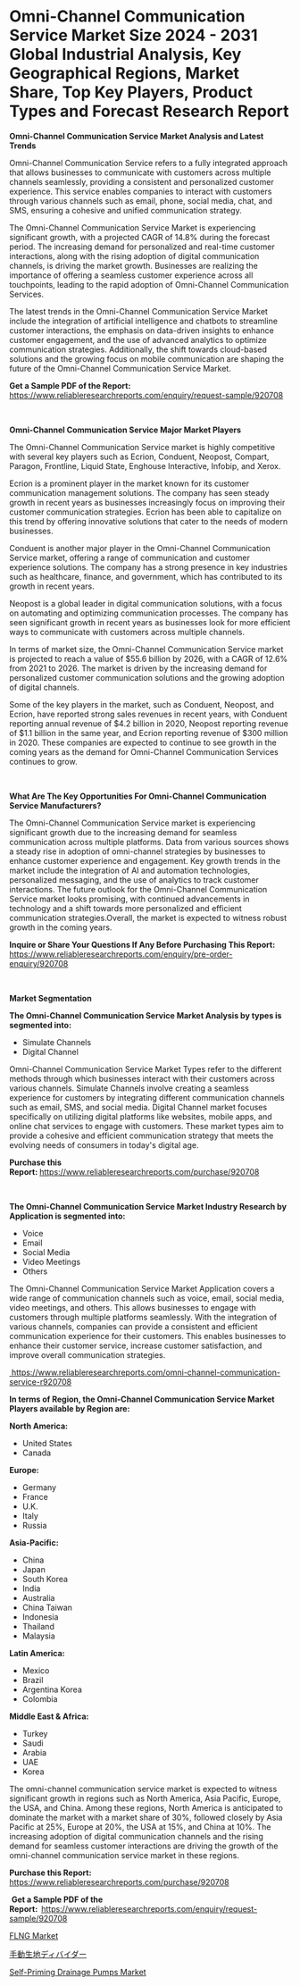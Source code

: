 <p><h1>Omni-Channel Communication Service Market Size 2024 - 2031 Global Industrial Analysis, Key Geographical Regions, Market Share, Top Key Players, Product Types and Forecast Research Report</h1></p><p><strong>Omni-Channel Communication Service Market Analysis and Latest Trends</strong></p>
<p><p>Omni-Channel Communication Service refers to a fully integrated approach that allows businesses to communicate with customers across multiple channels seamlessly, providing a consistent and personalized customer experience. This service enables companies to interact with customers through various channels such as email, phone, social media, chat, and SMS, ensuring a cohesive and unified communication strategy.</p><p>The Omni-Channel Communication Service Market is experiencing significant growth, with a projected CAGR of 14.8% during the forecast period. The increasing demand for personalized and real-time customer interactions, along with the rising adoption of digital communication channels, is driving the market growth. Businesses are realizing the importance of offering a seamless customer experience across all touchpoints, leading to the rapid adoption of Omni-Channel Communication Services.</p><p>The latest trends in the Omni-Channel Communication Service Market include the integration of artificial intelligence and chatbots to streamline customer interactions, the emphasis on data-driven insights to enhance customer engagement, and the use of advanced analytics to optimize communication strategies. Additionally, the shift towards cloud-based solutions and the growing focus on mobile communication are shaping the future of the Omni-Channel Communication Service Market.</p></p>
<p><strong>Get a Sample PDF of the Report:&nbsp;</strong> <a href="https://www.reliableresearchreports.com/enquiry/request-sample/920708">https://www.reliableresearchreports.com/enquiry/request-sample/920708</a></p>
<p>&nbsp;</p>
<p><strong>Omni-Channel Communication Service Major Market Players</strong></p>
<p><p>The Omni-Channel Communication Service market is highly competitive with several key players such as Ecrion, Conduent, Neopost, Compart, Paragon, Frontline, Liquid State, Enghouse Interactive, Infobip, and Xerox.</p><p>Ecrion is a prominent player in the market known for its customer communication management solutions. The company has seen steady growth in recent years as businesses increasingly focus on improving their customer communication strategies. Ecrion has been able to capitalize on this trend by offering innovative solutions that cater to the needs of modern businesses.</p><p>Conduent is another major player in the Omni-Channel Communication Service market, offering a range of communication and customer experience solutions. The company has a strong presence in key industries such as healthcare, finance, and government, which has contributed to its growth in recent years.</p><p>Neopost is a global leader in digital communication solutions, with a focus on automating and optimizing communication processes. The company has seen significant growth in recent years as businesses look for more efficient ways to communicate with customers across multiple channels.</p><p>In terms of market size, the Omni-Channel Communication Service market is projected to reach a value of $55.6 billion by 2026, with a CAGR of 12.6% from 2021 to 2026. The market is driven by the increasing demand for personalized customer communication solutions and the growing adoption of digital channels.</p><p>Some of the key players in the market, such as Conduent, Neopost, and Ecrion, have reported strong sales revenues in recent years, with Conduent reporting annual revenue of $4.2 billion in 2020, Neopost reporting revenue of $1.1 billion in the same year, and Ecrion reporting revenue of $300 million in 2020. These companies are expected to continue to see growth in the coming years as the demand for Omni-Channel Communication Services continues to grow.</p></p>
<p>&nbsp;</p>
<p><strong>What Are The Key Opportunities For Omni-Channel Communication Service Manufacturers?</strong></p>
<p><p>The Omni-Channel Communication Service market is experiencing significant growth due to the increasing demand for seamless communication across multiple platforms. Data from various sources shows a steady rise in adoption of omni-channel strategies by businesses to enhance customer experience and engagement. Key growth trends in the market include the integration of AI and automation technologies, personalized messaging, and the use of analytics to track customer interactions. The future outlook for the Omni-Channel Communication Service market looks promising, with continued advancements in technology and a shift towards more personalized and efficient communication strategies.Overall, the market is expected to witness robust growth in the coming years.</p></p>
<p><strong>Inquire or Share Your Questions If Any Before Purchasing This Report:</strong> <a href="https://www.reliableresearchreports.com/enquiry/pre-order-enquiry/920708">https://www.reliableresearchreports.com/enquiry/pre-order-enquiry/920708</a></p>
<p>&nbsp;</p>
<p><strong>Market Segmentation</strong></p>
<p><strong>The Omni-Channel Communication Service Market Analysis by types is segmented into:</strong></p>
<p><ul><li>Simulate Channels</li><li>Digital Channel</li></ul></p>
<p><p>Omni-Channel Communication Service Market Types refer to the different methods through which businesses interact with their customers across various channels. Simulate Channels involve creating a seamless experience for customers by integrating different communication channels such as email, SMS, and social media. Digital Channel market focuses specifically on utilizing digital platforms like websites, mobile apps, and online chat services to engage with customers. These market types aim to provide a cohesive and efficient communication strategy that meets the evolving needs of consumers in today's digital age.</p></p>
<p><strong>Purchase this Report:&nbsp;</strong><a href="https://www.reliableresearchreports.com/purchase/920708">https://www.reliableresearchreports.com/purchase/920708</a></p>
<p>&nbsp;</p>
<p><strong>The Omni-Channel Communication Service Market Industry Research by Application is segmented into:</strong></p>
<p><ul><li>Voice</li><li>Email</li><li>Social Media</li><li>Video Meetings</li><li>Others</li></ul></p>
<p><p>The Omni-Channel Communication Service Market Application covers a wide range of communication channels such as voice, email, social media, video meetings, and others. This allows businesses to engage with customers through multiple platforms seamlessly. With the integration of various channels, companies can provide a consistent and efficient communication experience for their customers. This enables businesses to enhance their customer service, increase customer satisfaction, and improve overall communication strategies.</p></p>
<p><a href="https://www.reliableresearchreports.com/omni-channel-communication-service-r920708">&nbsp;https://www.reliableresearchreports.com/omni-channel-communication-service-r920708</a></p>
<p><strong>In terms of Region, the Omni-Channel Communication Service Market Players available by Region are:</strong></p>
<p>
    <p> <strong> North America: </strong>
        <ul>
            <li>United States</li>
            <li>Canada</li>
        </ul>
        </p> 
    <p> <strong> Europe: </strong>
        <ul>
            <li>Germany</li>
            <li>France</li>
            <li>U.K.</li>
            <li>Italy</li>
            <li>Russia</li>
        </ul>
        </p> 
    <p> <strong> Asia-Pacific: </strong>
        <ul>
            <li>China</li>
            <li>Japan</li>
            <li>South Korea</li>
            <li>India</li>
            <li>Australia</li>
            <li>China Taiwan</li>
            <li>Indonesia</li>
            <li>Thailand</li>
            <li>Malaysia</li>
        </ul>
        </p> 
    <p> <strong> Latin America: </strong>
        <ul>
            <li>Mexico</li>
            <li>Brazil</li>
            <li>Argentina Korea</li>
            <li>Colombia</li>
        </ul>
        </p> 
    <p> <strong> Middle East & Africa: </strong>
        <ul>
            <li>Turkey</li>
            <li>Saudi</li>
            <li>Arabia</li>
            <li>UAE</li>
            <li>Korea</li>
        </ul>
    </p>
    </p>
<p><p>The omni-channel communication service market is expected to witness significant growth in regions such as North America, Asia Pacific, Europe, the USA, and China. Among these regions, North America is anticipated to dominate the market with a market share of 30%, followed closely by Asia Pacific at 25%, Europe at 20%, the USA at 15%, and China at 10%. The increasing adoption of digital communication channels and the rising demand for seamless customer interactions are driving the growth of the omni-channel communication service market in these regions.</p></p>
<p><strong>Purchase this Report: </strong><a href="https://www.reliableresearchreports.com/purchase/920708">https://www.reliableresearchreports.com/purchase/920708</a></p>
<p>&nbsp;<strong>Get a Sample PDF of the Report:&nbsp;&nbsp;</strong><a href="https://www.reliableresearchreports.com/enquiry/request-sample/920708">https://www.reliableresearchreports.com/enquiry/request-sample/920708</a></p>
<p><strong></strong></p>
<p><p><a href="https://github.com/joannesouthgate/Market-Research-Report-List-3/blob/main/flng-market.md">FLNG Market</a></p><p><a href="https://github.com/avwofrml53535/Market-Research-Report-List-2/blob/main/4668405151666.md">手動生地ディバイダー</a></p><p><a href="https://view.publitas.com/reportprime-1/self-priming-drainage-pumps-market-outlook-complete-industry-analysis-2024-to-2031/">Self-Priming Drainage Pumps Market</a></p></p>